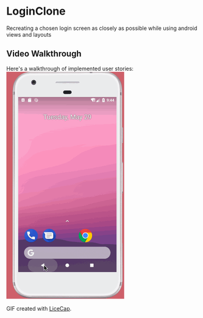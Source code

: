 # LoginClone
Recreating a chosen login screen as closely as possible while using android views and layouts


## Video Walkthrough

Here's a walkthrough of implemented user stories:
</br>
![alt tag](./clone.gif)


GIF created with [LiceCap](http://www.cockos.com/licecap/).
